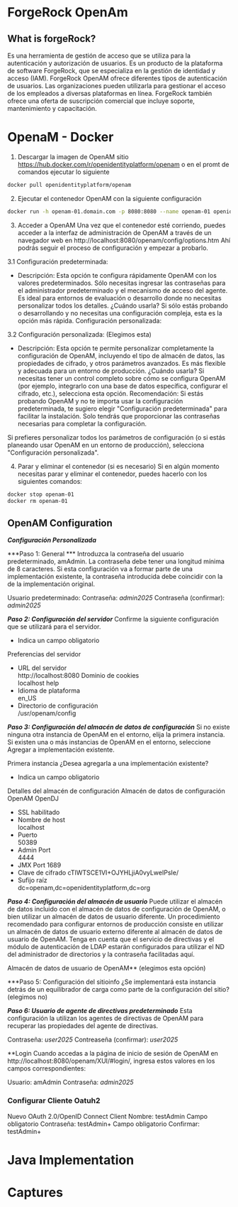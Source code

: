# ForgeRock OpenAm

## What is forgeRock? 
Es una herramienta de gestión de acceso que se utiliza para la autenticación y autorización de usuarios. Es un producto de la plataforma de software ForgeRock, que se especializa en la gestión de identidad y acceso (IAM). 
ForgeRock OpenAM ofrece diferentes tipos de autenticación de usuarios. Las organizaciones pueden utilizarla para gestionar el acceso de los empleados a diversas plataformas en línea. 
ForgeRock también ofrece una oferta de suscripción comercial que incluye soporte, mantenimiento y capacitación. 

# OpenaM - Docker
1. Descargar la imagen de OpenAM sitio https://hub.docker.com/r/openidentityplatform/openam o en el promt de comandos ejecutar lo siguiente
```sh
docker pull openidentityplatform/openam
```

2. Ejecutar el contenedor OpenAM con la siguiente configuración
```sh
docker run -h openam-01.domain.com -p 8080:8080 --name openam-01 openidentityplatform/openam
```

3. Acceder a OpenAM
Una vez que el contenedor esté corriendo, puedes acceder a la interfaz de administración de OpenAM a través de un navegador web en 
http://localhost:8080/openam/config/options.htm Ahí podrás seguir el proceso de configuración y empezar a probarlo.

3.1 Configuración predeterminada:
- Descripción:
Esta opción te configura rápidamente OpenAM con los valores predeterminados. Sólo necesitas ingresar las contraseñas para el administrador predeterminado y el mecanismo de acceso del agente. Es ideal para entornos de evaluación o desarrollo donde no necesitas personalizar todos los detalles.
¿Cuándo usarla? Si sólo estás probando o desarrollando y no necesitas una configuración compleja, esta es la opción más rápida.
Configuración personalizada:

3.2 Configuración personalizada: (Elegimos esta)
- Descripción:
Esta opción te permite personalizar completamente la configuración de OpenAM, incluyendo el tipo de almacén de datos, las propiedades de cifrado, y otros parámetros avanzados. Es más flexible y adecuada para un entorno de producción.
¿Cuándo usarla? Si necesitas tener un control completo sobre cómo se configura OpenAM (por ejemplo, integrarlo con una base de datos específica, configurar el cifrado, etc.), selecciona esta opción.
Recomendación:
Si estás probando OpenAM y no te importa usar la configuración predeterminada, te sugiero elegir "Configuración predeterminada" para facilitar la instalación. Solo tendrás que proporcionar las contraseñas necesarias para completar la configuración.

Si prefieres personalizar todos los parámetros de configuración (o si estás planeando usar OpenAM en un entorno de producción), selecciona "Configuración personalizada".

4. Parar y eliminar el contenedor (si es necesario)
Si en algún momento necesitas parar y eliminar el contenedor, puedes hacerlo con los siguientes comandos:

```sh
docker stop openam-01
docker rm openam-01
```

## OpenAM Configuration
***Configuración Personalizada***

***Paso 1: General ***
Introduzca la contraseña del usuario predeterminado, amAdmin. La contraseña debe tener una longitud mínima de 8 caracteres. Si esta configuración va a formar parte de una implementación existente, la contraseña introducida debe coincidir con la de la implementación original.

Usuario predeterminado: 
Contraseña: *admin2025*
Contraseña (confirmar): *admin2025*


***Paso 2: Configuración del servidor***
Confirme la siguiente configuración que se utilizará para el servidor.

* Indica un campo obligatorio

Preferencias del servidor
* URL del servidor	
http://localhost:8080
Dominio de cookies	
localhost
 help
* Idioma de plataforma	
en_US
* Directorio de configuración	
/usr/openam/config


***Paso 3: Configuración del almacén de datos de configuración***
Si no existe ninguna otra instancia de OpenAM en el entorno, elija la primera instancia. 
Si existen una o más instancias de OpenAM en el entorno, seleccione Agregar a implementación existente.

 Primera instancia  ¿Desea agregarla a una implementación existente?
*  Indica un campo obligatorio

Detalles del almacén de configuración
Almacén de datos de configuración	 OpenAM  OpenDJ
*  SSL habilitado	
*  Nombre de host	
localhost
*  Puerto	
50389
*  Admin Port	
4444
*  JMX Port	
1689
*  Clave de cifrado	
cTIWTSCE1VI+OJYHLjiA0vyLweIPsIe/
*  Sufijo raíz	
dc=openam,dc=openidentityplatform,dc=org


***Paso 4: Configuración del almacén de usuario***
Puede utilizar el almacén de datos incluido con el almacén de datos de configuración de OpenAM, o bien utilizar un almacén de datos de usuario diferente. Un procedimiento recomendado para configurar entornos de producción consiste en utilizar un almacén de datos de usuario externo diferente al almacén de datos de usuario de OpenAM. Tenga en cuenta que el servicio de directivas y el módulo de autenticación de LDAP estarán configurados para utilizar el ND del administrador de directorios y la contraseña facilitadas aquí.

Almacén de datos de usuario de OpenAM** (elegimos esta opción)

***Paso 5: Configuración del sitioinfo
¿Se implementará esta instancia detrás de un equilibrador de carga como parte de la configuración del sitio? (elegimos no)

***Paso 6: Usuario de agente de directivas predeterminado***
Esta configuración la utilizan los agentes de directivas de OpenAM para recuperar las propiedades del agente de directivas.

Contraseña: *user2025*
Contreaseña (confirmar):  *user2025*


**Login 
Cuando accedas a la página de inicio de sesión de OpenAM en http://localhost:8080/openam/XUI/#login/, ingresa estos valores en los campos correspondientes:

Usuario: amAdmin
Contraseña: *admin2025*

### Configurar Cliente Oatuh2 

Nuevo OAuth 2.0/OpenID Connect Client
Nombre: testAdmin
Campo obligatorio Contraseña: testAdmin+
Campo obligatorio Confirmar: testAdmin+

# Java Implementation 


# Captures
